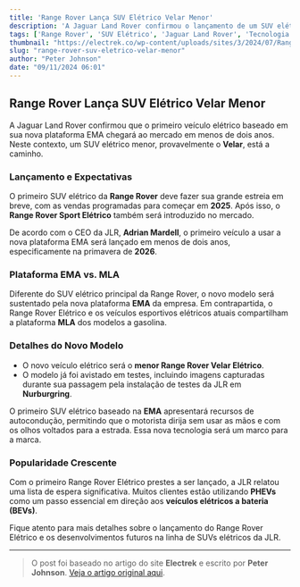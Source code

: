 ```yaml
---
title: 'Range Rover Lança SUV Elétrico Velar Menor'
description: 'A Jaguar Land Rover confirmou o lançamento de um SUV elétrico menor em breve.'
tags: ['Range Rover', 'SUV Elétrico', 'Jaguar Land Rover', 'Tecnologia', 'Carros Elétricos']
thumbnail: "https://electrek.co/wp-content/uploads/sites/3/2024/07/Range-Rover-Sport-Electric.jpeg?quality=82&strip=all&w=1400"
slug: "range-rover-suv-eletrico-velar-menor"
author: "Peter Johnson"
date: "09/11/2024 06:01"
---
```


## Range Rover Lança SUV Elétrico Velar Menor

A Jaguar Land Rover confirmou que o primeiro veículo elétrico baseado em sua nova plataforma EMA chegará ao mercado em menos de dois anos. Neste contexto, um SUV elétrico menor, provavelmente o **Velar**, está a caminho.

### Lançamento e Expectativas

O primeiro SUV elétrico da **Range Rover** deve fazer sua grande estreia em breve, com as vendas programadas para começar em **2025**. Após isso, o **Range Rover Sport Elétrico** também será introduzido no mercado.

De acordo com o CEO da JLR, **Adrian Mardell**, o primeiro veículo a usar a nova plataforma EMA será lançado em menos de dois anos, especificamente na primavera de **2026**.

### Plataforma EMA vs. MLA

Diferente do SUV elétrico principal da Range Rover, o novo modelo será sustentado pela nova plataforma **EMA** da empresa. Em contrapartida, o Range Rover Elétrico e os veículos esportivos elétricos atuais compartilham a plataforma **MLA** dos modelos a gasolina.

### Detalhes do Novo Modelo

- O novo veículo elétrico será o **menor Range Rover Velar Elétrico**.
- O modelo já foi avistado em testes, incluindo imagens capturadas durante sua passagem pela instalação de testes da JLR em **Nurburgring**.

O primeiro SUV elétrico baseado na **EMA** apresentará recursos de autocondução, permitindo que o motorista dirija sem usar as mãos e com os olhos voltados para a estrada. Essa nova tecnologia será um marco para a marca.

### Popularidade Crescente

Com o primeiro Range Rover Elétrico prestes a ser lançado, a JLR relatou uma lista de espera significativa. Muitos clientes estão utilizando **PHEVs** como um passo essencial em direção aos **veículos elétricos a bateria (BEVs)**.

Fique atento para mais detalhes sobre o lançamento do Range Rover Elétrico e os desenvolvimentos futuros na linha de SUVs elétricos da JLR.

---

> O post foi baseado no artigo do site **Electrek** e escrito por **Peter Johnson**. [Veja o artigo original aqui](https://electrek.co/2024/11/08/range-rover-launching-smaller-cheaper-velar-electric-suv/).